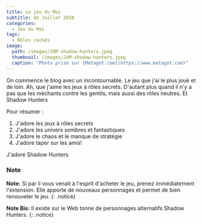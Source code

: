 ```yaml
---
title: Le jeu du Moi
subtitle: de Juillet 2018
categories:
  - Jeu du Moi
tags:
  - Rôles cachés
image: 
  path: /images/JdM-shadow-hunters.jpeg
  thumbnail: /images/JdM-shadow-hunters.jpeg
  caption: "Photo prise sur [Matagot.com](https://www.matagot.com)"
---
```


On commence le blog avec un incontournable. Le jeu que j'ai le plus joué et de loin.
Ah, que j'aime les jeux à rôles secrets. D'autant plus quand il n'y a pas que les méchants contre les gentils, mais aussi des rôles neutres. Et Shadow Hunters

Pour résumer :
1. J'adore les jeux à rôles secrets
2. J'adore les univers sombres et fantastiques
3. J'adore le chaos et le manque de stratégie
4. J'adore taper sur les amis!

J'adore Shadow Hunters

### Note

**Note:** Si par il vous venait à l'esprit d'acheter le jeu, prenez immédiatement l'extension. Elle apporte de nouveaux personnages et permet de bien renouveler le jeu.
{: .notice}


**Note Bis:** Il existe sur le Web tonne de personnages alternatifs Shadow Hunters.
{: .notice}
